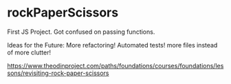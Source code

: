 # rockPaperScissors

First JS Project. 
Got confused on passing functions.

Ideas for the Future:
More refactoring!
Automated tests!
more files instead of more clutter!

https://www.theodinproject.com/paths/foundations/courses/foundations/lessons/revisiting-rock-paper-scissors
